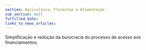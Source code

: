 ```yaml
---
section: Agricultura, Florestas e Alimentação
sub_section: null
fulfilled_date:
links_to_news_articles:
---
```


Simplificação e redução da burocracia do processo de acesso aos financiamentos;